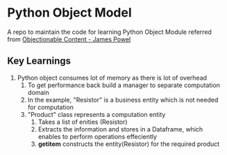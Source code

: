 # Python Object Model

A repo to maintain the code for learning Python Object Module referred from <a href="https://www.youtube.com/watch?v=AmHE0kZhLIQ&ab_channel=CodingTech">Objectionable Content - James Powel</a>

## Key Learnings
1. Python object consumes lot of memory as there is lot of overhead
    1. To get performance back build a manager to separate computation domain
    2. In the example, "Resistor" is a business entity which is not needed for computation
    3. "Product" class represents a computation entity
        1. Takes a list of enities (Resistor)
        2. Extracts the information and stores in a Dataframe, which enables to perform operations effeciently
        3. __getitem__ constructs the entity(Resistor) for the required product
